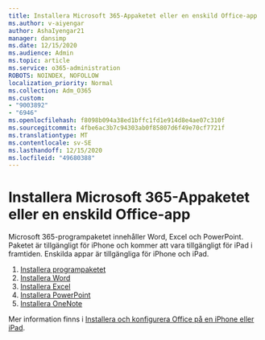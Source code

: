 ```yaml
---
title: Installera Microsoft 365-Appaketet eller en enskild Office-app
ms.author: v-aiyengar
author: AshaIyengar21
manager: dansimp
ms.date: 12/15/2020
ms.audience: Admin
ms.topic: article
ms.service: o365-administration
ROBOTS: NOINDEX, NOFOLLOW
localization_priority: Normal
ms.collection: Adm_O365
ms.custom:
- "9003892"
- "6946"
ms.openlocfilehash: f8098b094a38ed1bffc1fd1e914d8e4ae07c310f
ms.sourcegitcommit: 4fbe6ac3b7c94303ab0f85807d6f49e70cf7721f
ms.translationtype: MT
ms.contentlocale: sv-SE
ms.lasthandoff: 12/15/2020
ms.locfileid: "49680388"
---
```

# <a name="install-the-microsoft-365-app-bundle-or-an-individual-office-app"></a>Installera Microsoft 365-Appaketet eller en enskild Office-app

Microsoft 365-programpaketet innehåller Word, Excel och PowerPoint. Paketet är tillgängligt för iPhone och kommer att vara tillgängligt för iPad i framtiden. Enskilda appar är tillgängliga för iPhone och iPad.

1. [Installera programpaketet](https://go.microsoft.com/fwlink/?linkid=2136762)
1. [Installera Word](https://go.microsoft.com/fwlink/?linkid=2136974)
1. [Installera Excel](https://go.microsoft.com/fwlink/?linkid=2136975)
1. [Installera PowerPoint](https://go.microsoft.com/fwlink/?linkid=2136882)
1. [Installera OneNote](https://go.microsoft.com/fwlink/?linkid=2136883)

Mer information finns i [Installera och konfigurera Office på en iPhone eller iPad](https://go.microsoft.com/fwlink/?linkid=2135560).
